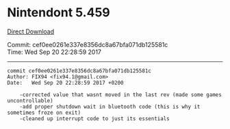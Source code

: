 # Nintendont 5.459
[Direct Download](./Nintendont.zip)

Commit: cef0ee0261e337e8356dc8a67bfa071db125581c  
Time: Wed Sep 20 22:28:59 2017   

-----

```
commit cef0ee0261e337e8356dc8a67bfa071db125581c
Author: FIX94 <fix94.1@gmail.com>
Date:   Wed Sep 20 22:28:59 2017 +0200

    -corrected value that wasnt moved in the last rev (made some games uncontrollable)
    -add proper shutdown wait in bluetooth code (this is why it sometimes froze on exit)
    -cleaned up interrupt code to just its essentials
```
